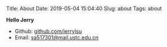 Title: About
Date: 2019-05-04 15:04:40
Slug: about
Tags: about

**Hello Jerry**

- Github: [github.com/jerrylsu](https://github.com/jerrylsu)
- Email: sa517301@mail.ustc.edu.cn
